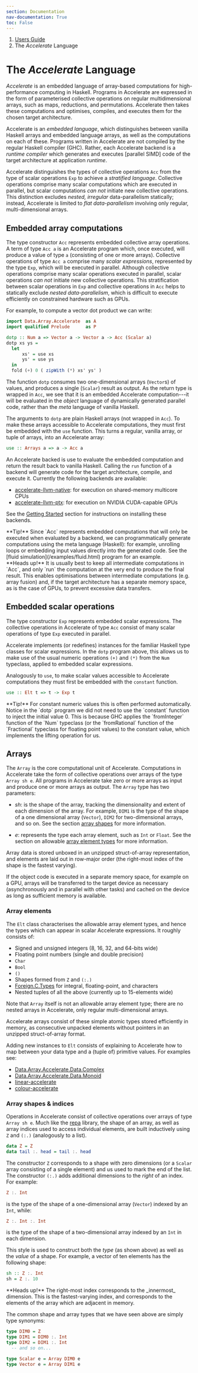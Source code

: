 ```yaml
---
section: Documentation
nav-documentation: True
toc: False
---
```


<ol class="breadcrumb">
  <li><a href="/documentation/users-guide.html">Users Guide</a></li>
  <li class="active">The <i>Accelerate</i> Language</li>
</ol>


# The _Accelerate_ Language

_Accelerate_ is an embedded language of array-based computations for
high-performance computing in Haskell. Programs in Accelerate are expressed in
the form of parameterised collective operations on regular multidimensional
arrays, such as maps, reductions, and permutations. Accelerate then takes these
computations and optimises, compiles, and executes them for the chosen target
architecture.

Accelerate is an _embedded language_, which distinguishes between vanilla
Haskell arrays and embedded language arrays, as well as the computations on each
of these. Programs written in Accelerate are not compiled by the regular Haskell
compiler (GHC). Rather, each Accelerate backend is a _runtime compiler_ which
generates and executes [parallel SIMD] code of the target architecture at
application _runtime_.

Accelerate distinguishes the types of collective operations `Acc` from the type
of scalar operations `Exp` to achieve a _stratified language_. Collective
operations comprise many scalar computations which are executed in parallel, but
scalar computations _can not_ initiate new collective operations. This
distinction excludes _nested, irregular_ data-parallelism statically; instead,
Accelerate is limited to _flat data-parallelism_ involving only regular,
multi-dimensional arrays.


## Embedded array computations

The type constructor `Acc` represents embedded collective array operations. A
term of type `Acc a` is an Accelerate program which, once executed, will produce
a value of type `a` (consisting of one or more arrays). Collective operations of
type `Acc a` comprise many _scalar expressions_, represented by the type `Exp`,
which will be executed in parallel. Although collective operations comprise many
scalar operations executed in parallel, scalar operations _can not_ initiate new
collective operations. This stratification between scalar operations in `Exp`
and collective operations in `Acc` helps to statically exclude _nested
data-parallelism_, which is difficult to execute efficiently on constrained
hardware such as GPUs.

For example, to compute a vector dot product we can write:

```haskell
import Data.Array.Accelerate  as A
import qualified Prelude      as P

dotp :: Num a => Vector a -> Vector a -> Acc (Scalar a)
dotp xs ys =
  let
      xs' = use xs
      ys' = use ys
  in
  fold (+) 0 ( zipWith (*) xs' ys' )
```

The function `dotp` consumes two one-dimensional arrays (`Vector`s) of values,
and produces a single (`Scalar`) result as output. As the return type is wrapped
in `Acc`, we see that it is an embedded Accelerate computation---it will be
evaluated in the _object_ language of dynamically generated parallel code,
rather than the _meta_ language of vanilla Haskell.

The arguments to `dotp` are plain Haskell arrays (not wrapped in `Acc`). To make
these arrays accessible to Accelerate computations, they must first be embedded
with the `use` function. This turns a regular, vanilla array, or tuple of
arrays, into an Accelerate array:

```haskell
use :: Arrays a => a -> Acc a
```

An Accelerate backed is use to evaluate the embedded computation and return the
result back to vanilla Haskell. Calling the `run` function of a backend will
generate code for the target architecture, compile, and execute it. Currently
the following backends are available:

  - [accelerate-llvm-native](#TK): for execution on shared-memory multicore CPUs
  - [accelerate-llvm-ptx](#TK): for execution on NVIDIA CUDA-capable GPUs

See the [Getting Started](/get-started.html) section for instructions on
installing these backends.

<div class="alert alert-success" role="alert">
**Tip!** Since `Acc` represents embedded computations that will only be executed
when evaluated by a backend, we can programmatically generate computations using
the meta language (Haskell): for example, unrolling loops or embedding input
values directly into the generated code. See the [fluid
simulation](/examples/fluid.html) program for an example.
</div>

<div class="alert alert-warning" role="alert">
**Heads up!** It is usually best to keep all intermediate computations in `Acc`, and
only `run` the computation at the very end to produce the final result. This
enables optimisations between intermediate computations (e.g. array fusion) and,
if the target architecture has a separate memory space, as is the case of GPUs,
to prevent excessive data transfers.
</div>

## Embedded scalar operations

The type constructor `Exp` represents embedded scalar expressions. The
collective operations in Accelerate of type `Acc` consist of many scalar
operations of type `Exp` executed in parallel.

Accelerate implements (or redefines) instances for the familiar Haskell type
classes for scalar expressions. In the `dotp` program above, this allows us to
make use of the usual numeric operations `(+)` and `(*)` from the `Num`
typeclass, applied to embedded scalar expressions.

Analogously to `use`, to make scalar values accessible to Accelerate
computations they must first be embedded with the `constant` function.

```haskell
use :: Elt t => t -> Exp t
```

<div class="alert alert-success" role="alert">
**Tip!** For constant numeric values this is often performed automatically.
Notice in the `dotp` program we did not need to use the `constant` function to
inject the initial value 0. This is because GHC applies the `fromInteger`
function of the `Num` typeclass (or the `fromRational` function of the
`Fractional` typeclass for floating point values) to the constant value, which
implements the lifting operation for us.
</div>


## Arrays

The `Array` is the core computational unit of Accelerate. Computations in
Accelerate take the form of collective operations over arrays of the type `Array
sh e`. All programs in Accelerate take zero or more arrays as input and produce
one or more arrays as output. The `Array` type has two parameters:

  - _sh_: is the shape of the array, tracking the dimensionality and extent of
    each dimension of the array. For example, `DIM1` is the type of the shape of
    a one dimensional array (`Vector`), `DIM2` for two-dimensional arrays, and
    so on. See the section [array shapes](#array-shapes-indices) for more
    information.

  - _e_: represents the type each array element, such as `Int` or `Float`. See
    the section on allowable [array element types](#array-elements) for more
    information.

Array data is stored unboxed in an unzipped struct-of-array representation, and
elements are laid out in row-major order (the right-most index of the shape is
the fastest varying).

If the object code is executed in a separate memory space, for example on a GPU,
arrays will be transferred to the target device as necessary (asynchronously and
in parallel with other tasks) and cached on the device as long as sufficient
memory is available.


### Array elements

The `Elt` class characterises the allowable array element types, and hence the
types which can appear in scalar Accelerate expressions. It roughly consists of:

  - Signed and unsigned integers (8, 16, 32, and 64-bits wide)
  - Floating point numbers (single and double precision)
  - `Char`
  - `Bool`
  - `()`
  - Shapes formed from `Z` and `(:.)`
  - [Foreign.C.Types](https://hackage.haskell.org/package/base/docs/Foreign-C-Types.html) for integral, floating-point, and characters
  - Nested tuples of all the above (currently up to 15-elements wide)

Note that `Array` itself is not an allowable array element type; there are no
nested arrays in Accelerate, only regular multi-dimensional arrays.

Accelerate arrays consist of these simple atomic types stored efficiently in
memory, as consecutive unpacked elements without pointers in an unzipped
struct-of-array format.

Adding new instances to `Elt` consists of explaining to Accelerate how to map
between your data type and a (tuple of) primitive values. For examples see:

  - [Data.Array.Accelerate.Data.Complex](#TK)
  - [Data.Array.Accelerate.Data.Monoid](#TK)
  - [linear-accelerate](/libraries/linear-accelerate.html)
  - [colour-accelerate](/libraries/colour-accelerate.html)


### Array shapes & indices

Operations in Accelerate consist of collective operations over arrays of type
`Array sh e`. Much like the [repa](https://hackage.haskell.org/package/repa)
library, the shape of an array, as well as array indices used to access
individual elements, are built inductively using `Z` and `(:.)` (analogously to
a list).

```haskell
data Z = Z
data tail :. head = tail :. head
```

The constructor `Z` corresponds to a shape with zero dimensions (or a `Scalar`
array consisting of a single element) and us used to mark the end of the list.
The constructor `(:.)` adds additional dimensions to the _right_ of an index.
For example:
```haskell
Z :. Int
```
is the type of the shape of a one-dimensional array (`Vector`) indexed by an
`Int`, while:
```haskell
Z :. Int :. Int
```
is the type of the shape of a two-dimensional array indexed by an `Int` in each
dimension.

This style is used to construct both the _type_ (as shown above) as well as the
_value_ of a shape. For example, a vector of ten elements has the following
shape:
```haskell
sh :: Z :. Int
sh = Z :. 10
```

<div class="alert alert-warning" role="alert">
**Heads up!** The right-most index corresponds to the _innermost_ dimension.
This is the fastest-varying index, and corresponds to the elements of the array
which are adjacent in memory.
</div>

The common shape and array types that we have seen above are simply type
synonyms:
```haskell
type DIM0 = Z
type DIM1 = DIM0 :. Int
type DIM2 = DIM1 :. Int
  -- and so on...

type Scalar e = Array DIM0 e
type Vector e = Array DIM1 e
```

